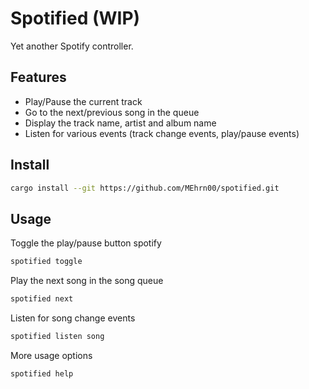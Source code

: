 # Spotified (WIP)
Yet another Spotify controller.

## Features
 * Play/Pause the current track
 * Go to the next/previous song in the queue
 * Display the track name, artist and album name
 * Listen for various events (track change events, play/pause events)

## Install
```bash
cargo install --git https://github.com/MEhrn00/spotified.git
```

## Usage
Toggle the play/pause button spotify
```bash
spotified toggle
```

Play the next song in the song queue
```bash
spotified next
```

Listen for song change events
```bash
spotified listen song
```

More usage options
```bash
spotified help
```

